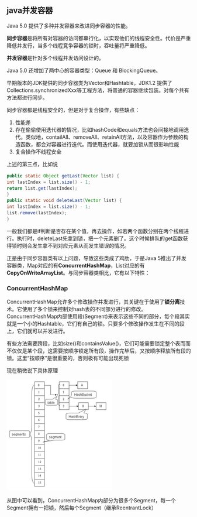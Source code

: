 ## java并发容器
Java 5.0 提供了多种并发容器来改进同步容器的性能。

 **同步容器**是将所有对容器的访问都串行化，以实现他们的线程安全性。代价是严重降低并发行，当多个线程竞争容器的锁时，吞吐量将严重降低。

 **并发容器**是针对多个线程并发访问设计的。

Java 5.0 还增加了两中心的容器类型：Queue 和 BlockingQueue。

早期版本的JDK提供的同步容器类为Vector和Hashtable，JDK1.2 提供了Collections.synchronizedXxx等工程方法，将普通的容器继续包装。对每个共有方法都进行同步。

同步容器都是线程安全的，但是对于复合操作，有些缺点：
1. 性能差
2. 存在偷偷使用迭代器的情况，比如hashCode和equals方法也会间接地调用迭代。类似地，contailAll、removeAll、retainAll方法，以及容器作为参数的构造函数，都会对容器进行迭代。而使用迭代器，就要加锁从而很影响性能
3. 复合操作不线程安全

上述的第三点，比如说
``` java
public static Object getLast(Vector list) {
int lastIndex = list.size() - 1;
return list.get(lastIndex);
}
public static void deleteLast(Vector list) {
int lastIndex = list.size() - 1;
list.remove(lastIndex);
}
```

一般我们都是if判断是否存在某个值，再去操作，如若两个函数分别在两个线程进行。执行时，deleteLast先拿到锁，把一个元素删了。这个时候排队的get函数获得锁时则会发生拿不到对应元素从而发生错误的情况。


正是由于同步容器类有以上问题，导致这些类成了鸡肋，于是Java 5推出了并发容器类，Map对应的有**ConcurrentHashMap**，List对应的有**CopyOnWriteArrayList**。与同步容器类相比，它有以下特性：

### ConcurrentHashMap
ConcurrentHashMap允许多个修改操作并发进行，其关键在于使用了**锁分离**技术。它使用了多个锁来控制对hash表的不同部分进行的修改。ConcurrentHashMap内部使用段(Segment)来表示这些不同的部分，每个段其实就是一个小的Hashtable，它们有自己的锁。只要多个修改操作发生在不同的段上，它们就可以并发进行。

有些方法需要跨段，比如size()和containsValue()，它们可能需要锁定整个表而而不仅仅是某个段，这需要按顺序锁定所有段，操作完毕后，又按顺序释放所有段的锁。这里“按顺序”是很重要的，否则极有可能出现死锁

现在稍微说下具体原理

![](image/concurrentHashmap.png)

从图中可以看到，ConcurrentHashMap内部分为很多个Segment，每一个Segment拥有一把锁，然后每个Segment（继承ReentrantLock）
